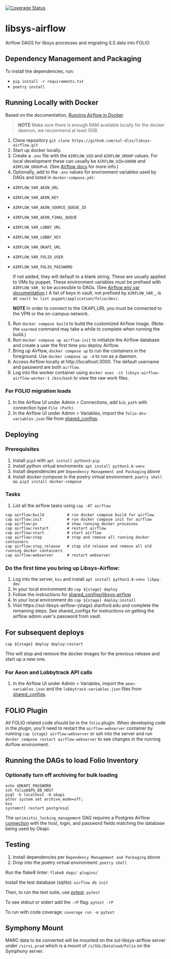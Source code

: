 [![Coverage Status](https://coveralls.io/repos/github/sul-dlss/libsys-airflow/badge.svg?branch=main)](https://coveralls.io/github/sul-dlss/libsys-airflow?branch=main)

# libsys-airflow
Airflow DAGS for libsys processes and migrating ILS data into FOLIO

## Dependency Management and Packaging
To install the dependencies, run:
* `pip install -r requirements.txt`
* `poetry install`

## Running Locally with Docker
Based on the documentation, [Running Airflow in Docker](https://airflow.apache.org/docs/apache-airflow/stable/start/docker.html).

> **NOTE** Make sure there is enough RAM available locally for the
> docker daemon, we recommend at least 5GB.

1. Clone repository `git clone https://github.com/sul-dlss/libsys-airflow.git`
2. Start up docker locally.
3. Create a `.env` file with the `AIRFLOW_UID` and `AIRFLOW_GROUP` values. For local development these can usually be `AIRFLOW_UID=50000` and `AIRFLOW_GROUP=0`. (See [Airflow docs](https://airflow.apache.org/docs/apache-airflow/2.5.0/howto/docker-compose/index.html#setting-the-right-airflow-user) for more info.)
4. Optionally, add to the `.env` values for environment variables used by DAGs and listed in `docker-compose.yml`: 
  * `AIRFLOW_VAR_AEON_URL`
  * `AIRFLOW_VAR_AEON_KEY`
  * `AIRFLOW_VAR_AEON_SOURCE_QUEUE_ID`
  * `AIRFLOW_VAR_AEON_FINAL_QUEUE`
  * `AIRFLOW_VAR_LOBBY_URL`
  * `AIRFLOW_VAR_LOBBY_KEY`
  * `AIRFLOW_VAR_OKAPI_URL`
  * `AIRFLOW_VAR_FOLIO_USER`
  * `AIRFLOW_VAR_FOLIO_PASSWORD`

    If not added, they will default to a blank string. These are usually applied to VMs by puppet. These environment variables must be prefixed with `AIRFLOW_VAR_` to be accessible to DAGs. (See [Airflow env var documentation](https://airflow.apache.org/docs/apache-airflow/stable/howto/variable.html#storing-variables-in-environment-variables).) A list of keys in vault, not prefixed by `AIRFLOW_VAR_`, is at: `vault kv list puppet/application/folio/dev/`.

    **NOTE** In order to connect to the OKAPI_URL you must be connected to the VPN or the on-campus network.

5. Run `docker compose build` to build the customized Airflow image. (Note: the `usermod` command may take a while to complete when running the build.)
6. Run `docker compose up airflow-init` to initialize the Airflow database and create a user the first time you deploy Airflow.
7. Bring up Airflow, `docker compose up` to run the containers in the foreground. Use `docker compose up -d` to run as a daemon.
8. Access Airflow locally at http://localhost:3000. The default username and password are both `airflow`.
9. Log into the worker container using `docker exec -it libsys-airflow-airflow-worker-1 /bin/bash` to view the raw work files.

### For FOLIO migration loads
1. In the Airflow UI under Admin > Connections, add `bib_path` with connection type `File (Path)`.
1. In the Airflow UI under Admin > Variables, import the `folio-dev-variables.json` file from [shared_configs](https://github.com/sul-dlss/shared_configs).

## Deploying
### Prerequisites
1. Install `pip3` with `apt install python3-pip`
1. Install python virtual enviroments: `apt install python3.8-venv`
1. Install dependencies per `Dependency Management and Packaging` above
1. Install docker-compose in the poetry virtual environment: `poetry shell && pip3 install docker-compose`

### Tasks
1. List all the airflow tasks using `cap -AT airflow`
```
cap airflow:build          # run docker compose build for airflow
cap airflow:init           # run docker compose init for airflow
cap airflow:ps             # show running docker processes
cap airflow:restart        # restart airflow
cap airflow:start          # start airflow
cap airflow:stop           # stop and remove all running docker containers
cap airflow:stop_release   # stop old release and remove all old running docker containers
cap airflow:webserver      # restart webserver
```

### Do the first time you bring up Libsys-Airflow:
1. Log into the server, `ksu` and install `apt install python3.8-venv libpq-dev`
1. In your local environment do `cap ${stage} deploy`
1. Follow the instructions for [shared_configs/libsys-airflow](https://github.com/sul-dlss/shared_configs/tree/libsys-airflow#readme)
1. In your local environment do `cap ${stage} deploy:install`
1. Visit https://sul-libsys-airflow-{stage}.stanford.edu and complete the remaining steps. See shared_configs for instructions on getting the airflow admin user's password from vault.

## For subsequent deploys
`cap ${stage} deploy deploy:restart`

This will stop and remove the docker images for the previous release and start up a new one.

### For Aeon and Lobbytrack API calls
1. In the Airflow UI under Admin > Variables, import the `aeon-variables.json` and the `lobbytrack-variables.json` files from [shared_configs](https://github.com/sul-dlss/shared_configs).

## FOLIO Plugin
All FOLIO related code should be in the `folio` plugin. When developing
code in the plugin, you'll need to restart the `airflow-webserver` container
by running `cap {stage} airflow:webserver` or ssh into the server and run `docker compose restart airflow-webserver`
to see changes in the running Airflow environment.

## Running the DAGs to load Folio Inventory
### Optionally turn off archiving for bulk loading
```
echo $OKAPI_PASSWORD
ssh folio@$PG_DB_HOST
psql -h localhost -U okapi
alter system set archive_mode=off;
ksu
systemctl restart postgresql
```

The `optimistic_locking_management` DAG requires a Postgres Airflow
[connection](https://airflow.apache.org/docs/apache-airflow/stable/concepts/connections.html) with the host, login, and password fields matching the
database being used by Okapi.

## Testing
1. Install dependencies per `Dependency Management and Packaging` above
1. Drop into the poetry virtual environment: `poetry shell`

Run the flake8 linter:
`flake8 dags/ plugins/`

Install the test database (sqlite):
`airflow db init`

Then, to run the test suite, use [pytest](https://docs.pytest.org/).
`pytest`

To see stdout or stderr add the `-rP` flag:
`pytest -rP`

To run with code coverage:
`coverage run -m pytest`

## Symphony Mount
MARC data to be converted will be mounted on the sul-libsys-airflow server under `/sirsi_prod` which is a mount of `/s/SUL/Dataload/Folio` on the Symphony server.
